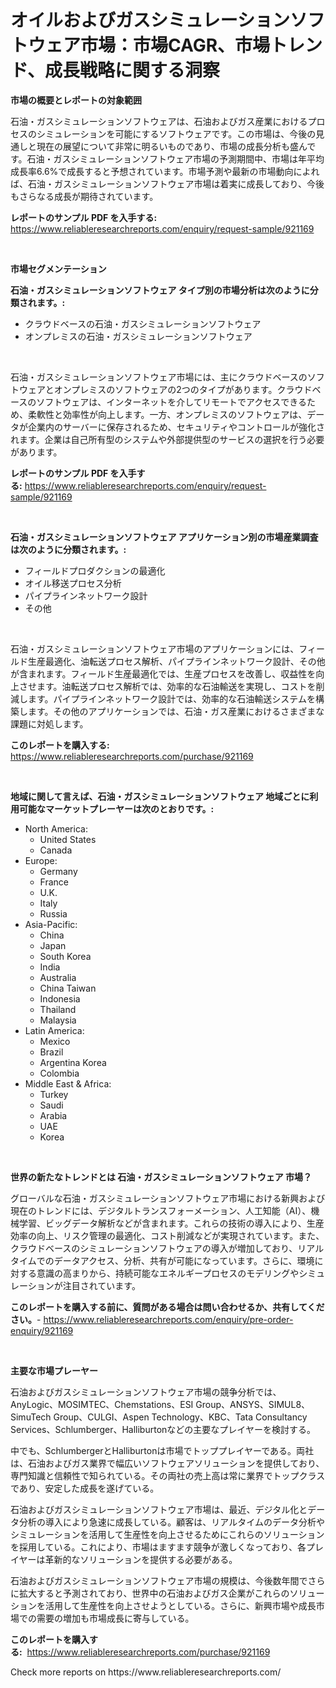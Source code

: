 <p><h1>オイルおよびガスシミュレーションソフトウェア市場：市場CAGR、市場トレンド、成長戦略に関する洞察</h1></p><p><strong>市場の概要とレポートの対象範囲</strong></p>
<p><p>石油・ガスシミュレーションソフトウェアは、石油およびガス産業におけるプロセスのシミュレーションを可能にするソフトウェアです。この市場は、今後の見通しと現在の展望について非常に明るいものであり、市場の成長分析も盛んです。石油・ガスシミュレーションソフトウェア市場の予測期間中、市場は年平均成長率6.6%で成長すると予想されています。市場予測や最新の市場動向によれば、石油・ガスシミュレーションソフトウェア市場は着実に成長しており、今後もさらなる成長が期待されています。</p></p>
<p><strong>レポートのサンプル PDF を入手する:</strong> <a href="https://www.reliableresearchreports.com/enquiry/request-sample/921169">https://www.reliableresearchreports.com/enquiry/request-sample/921169</a></p>
<p>&nbsp;</p>
<p><strong>市場セグメンテーション</strong></p>
<p><strong>石油・ガスシミュレーションソフトウェア タイプ別の市場分析は次のように分類されます。:</strong></p>
<p><ul><li>クラウドベースの石油・ガスシミュレーションソフトウェア</li><li>オンプレミスの石油・ガスシミュレーションソフトウェア</li></ul></p>
<p>&nbsp;</p>
<p><p>石油・ガスシミュレーションソフトウェア市場には、主にクラウドベースのソフトウェアとオンプレミスのソフトウェアの2つのタイプがあります。クラウドベースのソフトウェアは、インターネットを介してリモートでアクセスできるため、柔軟性と効率性が向上します。一方、オンプレミスのソフトウェアは、データが企業内のサーバーに保存されるため、セキュリティやコントロールが強化されます。企業は自己所有型のシステムや外部提供型のサービスの選択を行う必要があります。</p></p>
<p><strong>レポートのサンプル PDF を入手する:</strong>&nbsp;<a href="https://www.reliableresearchreports.com/enquiry/request-sample/921169">https://www.reliableresearchreports.com/enquiry/request-sample/921169</a></p>
<p>&nbsp;</p>
<p><strong> 石油・ガスシミュレーションソフトウェア アプリケーション別の市場産業調査は次のように分類されます。:</strong></p>
<p><ul><li>フィールドプロダクションの最適化</li><li>オイル移送プロセス分析</li><li>パイプラインネットワーク設計</li><li>その他</li></ul></p>
<p>&nbsp;</p>
<p><p>石油・ガスシミュレーションソフトウェア市場のアプリケーションには、フィールド生産最適化、油転送プロセス解析、パイプラインネットワーク設計、その他が含まれます。フィールド生産最適化では、生産プロセスを改善し、収益性を向上させます。油転送プロセス解析では、効率的な石油輸送を実現し、コストを削減します。パイプラインネットワーク設計では、効率的な石油輸送システムを構築します。その他のアプリケーションでは、石油・ガス産業におけるさまざまな課題に対処します。</p></p>
<p><strong>このレポートを購入する:</strong>&nbsp; <a href="https://www.reliableresearchreports.com/purchase/921169">https://www.reliableresearchreports.com/purchase/921169</a></p>
<p>&nbsp;</p>
<p><strong>地域に関して言えば、石油・ガスシミュレーションソフトウェア 地域ごとに利用可能なマーケットプレーヤーは次のとおりです。:</strong></p>
<p><ul>
    <li>
        North America:
        <ul>
            <li>United States</li>
            <li>Canada</li>
        </ul>
    </li>
    <li>
        Europe:
        <ul>
            <li>Germany</li>
            <li>France</li>
            <li>U.K.</li>
            <li>Italy</li>
            <li>Russia</li>
        </ul>
    </li>
    <li>
        Asia-Pacific:
        <ul>
            <li>China</li>
            <li>Japan</li>
            <li>South Korea</li>
            <li>India</li>
            <li>Australia</li>
            <li>China Taiwan</li>
            <li>Indonesia</li>
            <li>Thailand</li>
            <li>Malaysia</li>
        </ul>
    </li>
    <li>
        Latin America:
        <ul>
            <li>Mexico</li>
            <li>Brazil</li>
            <li>Argentina Korea</li>
            <li>Colombia</li>
        </ul>
    </li>
    <li>
        Middle East & Africa:
        <ul>
            <li>Turkey</li>
            <li>Saudi</li>
            <li>Arabia</li>
            <li>UAE</li>
            <li>Korea</li>
        </ul>
    </li>
    </ul></p>
<p>&nbsp;</p>
<p><strong>世界の新たなトレンドとは 石油・ガスシミュレーションソフトウェア 市場？</strong></p>
<p><p>グローバルな石油・ガスシミュレーションソフトウェア市場における新興および現在のトレンドには、デジタルトランスフォーメーション、人工知能（AI）、機械学習、ビッグデータ解析などが含まれます。これらの技術の導入により、生産効率の向上、リスク管理の最適化、コスト削減などが実現されています。また、クラウドベースのシミュレーションソフトウェアの導入が増加しており、リアルタイムでのデータアクセス、分析、共有が可能になっています。さらに、環境に対する意識の高まりから、持続可能なエネルギープロセスのモデリングやシミュレーションが注目されています。</p></p>
<p><strong>このレポートを購入する前に、質問がある場合は問い合わせるか、共有してください。</strong>- <a href="https://www.reliableresearchreports.com/enquiry/pre-order-enquiry/921169">https://www.reliableresearchreports.com/enquiry/pre-order-enquiry/921169</a></p>
<p>&nbsp;</p>
<p><strong>主要な市場プレーヤー</strong></p>
<p><p>石油およびガスシミュレーションソフトウェア市場の競争分析では、AnyLogic、MOSIMTEC、Chemstations、ESI Group、ANSYS、SIMUL8、SimuTech Group、CULGI、Aspen Technology、KBC、Tata Consultancy Services、Schlumberger、Halliburtonなどの主要なプレイヤーを検討する。</p><p>中でも、SchlumbergerとHalliburtonは市場でトッププレイヤーである。両社は、石油およびガス業界で幅広いソフトウェアソリューションを提供しており、専門知識と信頼性で知られている。その両社の売上高は常に業界でトップクラスであり、安定した成長を遂げている。</p><p>石油およびガスシミュレーションソフトウェア市場は、最近、デジタル化とデータ分析の導入により急速に成長している。顧客は、リアルタイムのデータ分析やシミュレーションを活用して生産性を向上させるためにこれらのソリューションを採用している。これにより、市場はますます競争が激しくなっており、各プレイヤーは革新的なソリューションを提供する必要がある。</p><p>石油およびガスシミュレーションソフトウェア市場の規模は、今後数年間でさらに拡大すると予測されており、世界中の石油およびガス企業がこれらのソリューションを活用して生産性を向上させようとしている。さらに、新興市場や成長市場での需要の増加も市場成長に寄与している。</p></p>
<p><strong>このレポートを購入する:</strong>&nbsp;&nbsp;<a href="https://www.reliableresearchreports.com/purchase/921169">https://www.reliableresearchreports.com/purchase/921169</a></p>
<p>Check more reports on https://www.reliableresearchreports.com/</p>